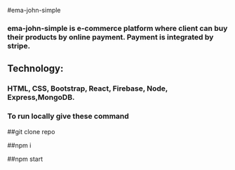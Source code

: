 #ema-john-simple

### ema-john-simple is e-commerce platform where client can buy their products by online payment. Payment is integrated by stripe.

## Technology:
### HTML, CSS, Bootstrap, React, Firebase, Node, Express,MongoDB.

### To run locally give these command

##git clone repo

##npm i

##npm start
